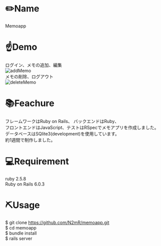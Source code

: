 # ✏️Name<br>
  
  Memoapp<br>
  
# ☝️Demo<br>
  ログイン、メモの追加、編集<br>
  ![addMemo](https://user-images.githubusercontent.com/65766343/104488837-457aae00-5612-11eb-86e7-fe845659b220.gif)<br>
  メモの削除、ログアウト<br>
  ![deleteMemo](https://user-images.githubusercontent.com/65766343/104489245-bf129c00-5612-11eb-8960-f8636a3aa675.gif)<br>
  
# 📚Feachure<br>
  
  フレームワークはRuby on Rails、 バックエンドはRuby、<br>
  フロントエンドはJavaScript、テストはRSpecでメモアプリを作成しました。<br>
  データベースはSQlite3(development)を使用しています。<br>
  約1週間で制作しました。<br>
  
# 💻Requirement<br>

  ruby 2.5.8<br>
  Ruby on Rails 6.0.3<br>
  
# ⛏Usage<br>
    
  $ git clone https://github.com/N2mR/memoapp.git<br>
  $ cd memoapp<br>
  $ bundle install<br>
  $ rails server<br>
